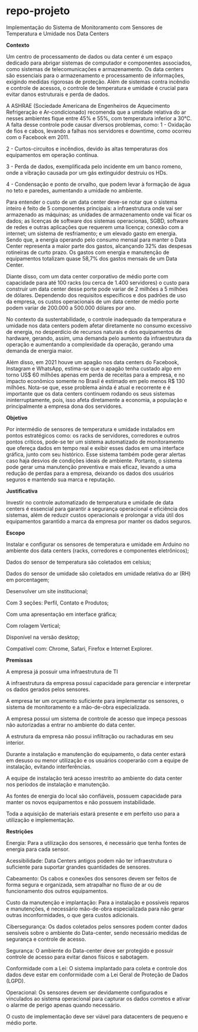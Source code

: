# repo-projeto

Implementação do Sistema de Monitoramento com Sensores de Temperatura e Umidade nos Data Centers 

 

**Contexto**

Um centro de processamento de dados ou data center é um espaço dedicado para abrigar sistemas de computador e componentes associados, como sistemas de telecomunicações e armazenamento. Os data centers são essenciais para o armazenamento e processamento de informações, exigindo medidas rigorosas de proteção. Além de sistemas contra incêndio e controle de acessos, o controle de temperatura e umidade é crucial para evitar danos estruturais e perda de dados. 

A ASHRAE (Sociedade Americana de Engenheiros de Aquecimento Refrigeração e Ar-condicionado) recomenda que a umidade relativa do ar nesses ambientes fique entre 45% e 55%, com temperatura inferior a 30°C. A falta desse controle pode causar diversos problemas, como:
 1 - Oxidação de fios e cabos, levando a falhas nos servidores e downtime, como ocorreu com o Facebook em 2011. 

 2 - Curtos-circuitos e incêndios, devido às altas temperaturas dos equipamentos em operação contínua. 

 3 - Perda de dados, exemplificada pelo incidente em um banco romeno, onde a vibração causada por um gás extinguidor destruiu os HDs. 

 4 - Condensação e ponto de orvalho, que podem levar à formação de água no teto e paredes, aumentando a umidade no ambiente. 

Para entender o custo de um data center deve-se notar que o sistema inteiro é feito de 5 componentes principais: a infraestrutura onde vai ser armazenado as máquinas; as unidades de armazenamento onde vai ficar os dados; as licenças de software dos sistemas operacionas, SGBD, software de redes e outras aplicações que requerem uma licença; conexão com a internet; um sistema de resfriamento; e um elevado gasto em energia. Sendo que, a energia operando pelo consumo mensal para manter o Data Center representa a maior parte dos gastos, alcançando 32% das despesas rotineiras de curto prazo. Os gastos com energia e manutenção de equipamentos totalizam quase 58,7% dos gastos mensais de um Data Center. 

Diante disso, com um data center corporativo de médio porte com capacidade para até 100 racks (ou cerca de 1.400 servidores) o custo para construir um data center desse porte pode variar de 2 milhões a 5 milhões de dólares. Dependendo dos requisitos específicos e dos padrões de uso da empresa, os custos operacionais de um data center de médio porte podem variar de 200.000 a 500.000 dólares por ano. 

No contexto da sustentabilidade, o controle inadequado da temperatura e umidade nos data centers podem afetar diretamente no consumo excessivo de energia, no desperdício de recursos naturais e dos equipamentos de hardware, gerando, assim, uma demanda pelo aumento da infraestrutura da operação e aumentando a complexidade da operação, gerando uma demanda de energia maior. 

Além disso, em 2021 houve um apagão nos data centers do Facebook, Instagram e WhatsApp, estima-se que o apagão tenha custado algo em torno US$ 60 milhões apenas em perda de receitas para a empresa, e no impacto econômico somente no Brasil é estimado em pelo menos R$ 130 milhões. Nota-se que, esse problema ainda é atual e recorrente e é importante que os data centers continuem rodando os seus sistemas ininterruptamente, pois, isso afeta diretamente a economia, a população e principalmente a empresa dona dos servidores. 

 

**Objetivo** 

Por intermédio de sensores de temperatura e umidade instalados em pontos estratégicos como: os racks de servidores, corredores e outros pontos críticos, pode-se ter um sistema automatizado de monitoramento que ofereça dados em tempo real e exibir esses dados em uma interface gráfica, junto com seu histórico. Esse sistema também pode gerar alertas caso haja desvios de condições ideais de ambiente. Portanto, o sistema pode gerar uma manutenção preventiva e mais eficaz, levando a uma redução de perdas para a empresa, deixando os dados dos usuários seguros e mantendo sua marca e reputação. 

**Justificativa** 

Investir no controle automatizado de temperatura e umidade de data centers é essencial para garantir a segurança operacional e eficiência dos sistemas, além de reduzir custos operacionais e prolongar a vida útil dos equipamentos garantido a marca da empresa por manter os dados seguros. 

**Escopo**

Instalar e configurar os sensores de temperatura e umidade em Arduino no ambiente dos data centers (racks, corredores e componentes eletrônicos); 

Dados do sensor de temperatura são coletados em celsius; 

Dados do sensor de umidade são coletados em umidade relativa do ar (RH) em porcentagem; 

Desenvolver um site institucional; 

Com 3 seções: Perfil, Contato e Produtos; 

Com uma apresentação em interface gráfica; 

Com rolagem Vertical; 

Disponível na versão desktop; 

Compatível com: Chrome, Safari, Firefox e Internet Explorer. 

**Premissas**

A empresa já possuir uma infraestrutura de TI 

A infraestrutura da empresa possui capacidade para gerenciar e interpretar os dados gerados pelos sensores. 

A empresa ter um orçamento suficiente para implementar os sensores, o sistema de monitoramento e a mão-de-obra especializada. 

A empresa possui um sistema de controle de acesso que impeça pessoas não autorizadas a entrar no ambiente do data center. 

A estrutura da empresa não possui infiltração ou rachaduras em seu interior. 

Durante a instalação e manutenção do equipamento, o data center estará em desuso ou menor utilização e os usuários cooperarão com a equipe de instalação, evitando interferências. 

A equipe de instalação terá acesso irrestrito ao ambiente do data center nos períodos de instalação e manutenção. 

As fontes de energia do local são confiáveis, possuem capacidade para manter os novos equipamentos e não possuem instabilidade. 

Toda a aquisição de materiais estará presente e em perfeito uso para a utilização e implementação. 

**Restrições** 

Energia: Para a utilização dos sensores, é necessário que tenha fontes de energia para cada sensor. 

Acessibilidade: Data Centers antigos podem não ter infraestrutura o suficiente para suportar grandes quantidades de sensores. 

Cabeamento: Os cabos e conexões dos sensores devem ser feitos de forma segura e organizada, sem atrapalhar no fluxo de ar ou de funcionamento dos outros equipamentos. 

Custo da manutenção e implantação: Para a instalação e possíveis reparos e manutenções, é necessário mão-de-obra especializada para não gerar outras inconformidades, o que gera custos adicionais. 

Cibersegurança: Os dados coletados pelos sensores podem conter dados sensíveis sobre o ambiente do Data-center, sendo necessário medidas de segurança e controle de acesso. 

Segurança: O ambiente do Data-center deve ser protegido e possuir controle de acesso para evitar danos físicos e sabotagem. 

Conformidade com a Lei: O sistema implantado para coleta e controle dos dados deve estar em conformidade com a Lei Geral de Proteção de Dados (LGPD). 

Operacional: Os sensores devem ser devidamente configurados e vinculados ao sistema operacional para capturar os dados corretos e ativar o alarme de perigo apenas quando necessário. 

O custo de implementação deve ser viável para datacenters de pequeno e médio porte. 